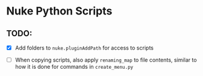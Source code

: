 # Nuke Python Scripts
 
## TODO:
 - [x] Add folders to `nuke.pluginAddPath` for access to scripts
 - [ ] When copying scripts, also apply `renaming_map` to file contents, similar to how it is done for commands in `create_menu.py`
 